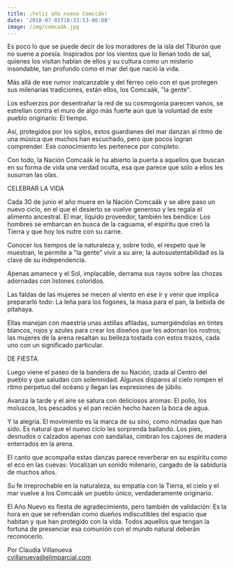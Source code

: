```yaml
---
title: ¡Feliz año nuevo Comccák!
date: '2018-07-01T18:33:53-06:00'
image: /img/comcaák.jpg
---
```

Es poco lo que se puede decir de los moradores de la isla del Tiburón que no suene a poesía. Inspirados por los vientos que lo llenan todo de sal, quienes los visitan hablan de ellos y su cultura como un misterio insondable, tan profundo como el mar del que nació la vida.

Más allá de ese rumor inalcanzable y del férreo celo con el que protegen sus milenarias tradiciones, están ellos, los Comcaák, "la gente". 

Los esfuerzos por desentrañar la red de su cosmogonía parecen vanos, se estrellan contra el muro de algo más fuerte aún que la voluntad de este pueblo originario: El tiempo. 

Así, protegidos por los siglos, estos guardianes del mar danzan al ritmo de una música que muchos han escuchado, pero que pocos logran comprender. Ese conocimiento les pertenece por completo. 

Con todo, la Nación Comcaák le ha abierto la puerta a aquellos que buscan en su forma de vida una verdad oculta, esa que parece que sólo a ellos les susurran las olas. 

CELEBRAR LA VIDA

Cada 30 de junio el año muere en la Nación Comcaák y se abre paso un nuevo ciclo, en el que el desierto se vuelve generoso y les regala el alimento ancestral. El mar, líquido proveedor, también les bendice: Los hombres se embarcan en busca de la caguama, el espíritu que creó la Tierra y que hoy los nutre con su carne. 

Conocer los tiempos de la naturaleza y, sobre todo, el respeto que le muestran, le permite a "la gente" vivir a su aire; la autosustentabilidad es la clave de su independencia. 

Apenas amanece y el Sol, implacable, derrama sus rayos sobre las chozas adornadas con listones coloridos. 

Las faldas de las mujeres se mecen al viento en ese ir y venir que implica prepararlo todo: La leña para los fogones, la masa para el pan, la bebida de pitahaya. 

Ellas manejan con maestría unas astillas afiladas, sumergiéndolas en tintes blancos, rojos y azules para crear los diseños que les adornan los rostros; las mujeres de la arena resaltan su belleza tostada con estos trazos, cada uno con un significado particular. 

DE FIESTA 

Luego viene el paseo de la bandera de su Nación, izada al Centro del pueblo y que saludan con solemnidad. Algunos disparos al cielo rompen el ritmo perpetuo del océano y llegan las expresiones de júbilo. 

Avanza la tarde y el aire se satura con deliciosos aromas: El pollo, los moluscos, los pescados y el pan recién hecho hacen la boca de agua. 

Y la alegría. El movimiento es la marca de su sino, como nómadas que han sido. Es natural que el nuevo ciclo les sorprenda bailando. Los pies, desnudos o calzados apenas con sandalias, cimbran los cajones de madera enterrados en la arena. 

El canto que acompaña estas danzas parece reverberar en su espíritu como el eco en las cuevas: Vocalizan un sonido milenario, cargado de la sabiduría de muchos años. 

Su fe irreprochable en la naturaleza, su empatía con la Tierra, el cielo y el mar vuelve a los Comcaák un pueblo único, verdaderamente originario. 

El Año Nuevo es fiesta de agradecimiento, pero también de validación: Es la hora en que se refrendan como dueños indiscutibles del espacio que habitan y que han protegido con la vida. Todos aquellos que tengan la fortuna de presenciar esa comunión con el mundo natural deberán reconocerlo. 

Por Claudia Villanueva\
cvillanueva@elimparcial.com
